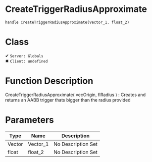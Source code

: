 # CreateTriggerRadiusApproximate
```
handle CreateTriggerRadiusApproximate(Vector_1, float_2)
```
# Class
✔ `Server: Globals`  
✖ `Client: undefined`  

# Function Description
CreateTriggerRadiusApproximate( vecOrigin, flRadius ) : Creates and returns an AABB trigger thats bigger than the radius provided
# Parameters
Type|Name|Description
--|--|--
Vector|Vector_1|No Description Set
float|float_2|No Description Set
